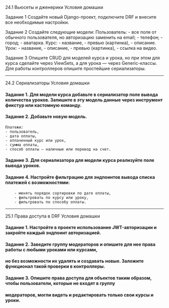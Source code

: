 24.1 Вьюсеты и дженерики
Условия домашки

Задание 1
Создайте новый Django-проект, подключите DRF и внесите все необходимые настройки.

Задание 2
Создайте следующие модели:
Пользователь:
    - все поля от обычного пользователя, но авторизацию заменить на email;
    - телефон;
    - город;
    - аватарка.
Курс:
    - название,
    - превью (картинка),
    - описание.
Урок:
    - название,
    - описание,
    - превью (картинка),
    - ссылка на видео.


Задание 3
Опишите CRUD для моделей курса и урока, но при этом для курса сделайте через ViewSets, а для урока — через Generic-классы.
Для работы контроллеров опишите простейшие сериализаторы.
___________________________________________________________________________________________________________________

24.2 Сериализаторы
Условия домашки

#### Задание 1. Для модели курса добавьте в сериализатор поле вывода количества уроков. Запишите в эту модель данные через инструмент фикстур или кастомную команду.

#### Задание 2. Добавьте новую модель.
    Платежи:
    - пользователь,
    - дата оплаты,
    - оплаченный курс или урок,
    - сумма оплаты,
    - способ оплаты — наличные или перевод на счет.


#### Задание 3. Для сериализатора для модели курса реализуйте поле вывода уроков.

#### Задание 4. Настройте фильтрацию для эндпоинтов вывода списка платежей с возможностями:
        - менять порядок сортировки по дате оплаты,
        - фильтровать по курсу или уроку,
        - фильтровать по способу оплаты.

_____________________________________________________________________________________________________________________

25.1 Права доступа в DRF
Условия домашки

#### Задание 1. Настройте в проекте использование JWT-авторизации и закройте каждый эндпоинт авторизацией.

#### Задание 2. Заведите группу модераторов и опишите для нее права работы с любыми уроками или курсами, 
#### но без возможности их удалять и создавать новые. Заложите функционал такой проверки в контроллеры.

#### Задание 3. Опишите права доступа для объектов таким образом, чтобы пользователи, которые не входят в группу 
#### модераторов, могли видеть и редактировать только свои курсы и уроки.
